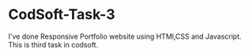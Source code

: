 # CodSoft-Task-3
I've done Responsive Portfolio website using HTMl,CSS and Javascript.
<br>
This is third task in codsoft.
